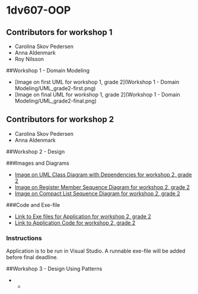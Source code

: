 # 1dv607-OOP


## Contributors for workshop 1
* Carolina Skov Pedersen
* Anna Aldenmark
* Roy Nilsson

##Workshop 1 - Domain Modeling
* [Image on first UML for workshop 1, grade 2](Workshop 1 - Domain Modeling/UML_grade2-first.png)
* [Image on final UML for workshop 1, grade 2](Workshop 1 - Domain Modeling/UML_grade2-final.png)

## Contributors for workshop 2
* Carolina Skov Pedersen
* Anna Aldenmark

##Workshop 2 - Design

###Images and Diagrams
* [Image on UML Class Diagram with Dependencies for workshop 2, grade 2](https://github.com/cs222wa/1DV607-Workshops/blob/master/Workshop%202%20-%20Design/Diagram/UML%20Class%20Diagram%20Dependencies.jpg)
*  [Image on Register Member Sequence Diagram for workshop 2, grade 2](https://github.com/cs222wa/1DV607-Workshops/blob/master/Workshop%202%20-%20Design/Diagram/Register%20Member%20-%20Sequence.png)
* [Image on Compact List Sequence Diagram for workshop 2, grade 2](https://github.com/cs222wa/1DV607-Workshops/blob/master/Workshop%202%20-%20Design/Diagram/Compact%20List%20-%20Sequence.png)

###Code and Exe-file
* [Link to Exe files for Application for workshop 2, grade 2](https://github.com/cs222wa/1DV607-Workshops/blob/master/Workshop%202%20-%20Design/Workshop/bin/Debug/Workshop.exe)
* [Link to Application Code for workshop 2, grade 2](https://github.com/cs222wa/1DV607-Workshops/tree/master/Workshop%202%20-%20Design/Workshop)

### Instructions
Application is to be run in Visual Studio.
A runnable exe-file will be added before final deadline.

##Workshop 3 - Design Using Patterns
* -

